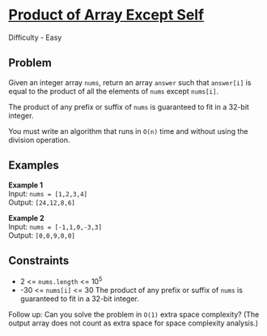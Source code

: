 # [Product of Array Except Self](<(https://leetcode.com/problems/product-of-array-except-self/description/)>)

Difficulty - Easy

## Problem

Given an integer array `nums`, return an array `answer` such that `answer[i]` is equal to the product of all the elements of `nums` except `nums[i]`.

The product of any prefix or suffix of `nums` is guaranteed to fit in a 32-bit integer.

You must write an algorithm that runs in `O(n)` time and without using the division operation.

## Examples

**Example 1**  
Input: `nums = [1,2,3,4]`  
Output: `[24,12,8,6]`

**Example 2**  
Input: `nums = [-1,1,0,-3,3]`  
Output: `[0,0,9,0,0]`

## Constraints

- 2 <= `nums.length` <= 10<sup>5</sup>
- -30 <= `nums[i]` <= 30
  The product of any prefix or suffix of `nums` is guaranteed to fit in a 32-bit integer.

Follow up: Can you solve the problem in `O(1)` extra space complexity? (The output array does not count as extra space for space complexity analysis.)
